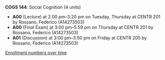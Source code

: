 **COGS 144**: Social Cognition (4 units)

- **A00** (Lecture) at 2:00 pm–3:20 pm on Tuesday, Thursday at CENTR 201 by Rossano, Federico (A14273503)
- **A00** (Final Exam) at 3:00 pm–5:59 pm on Thursday at CENTR 201 by Rossano, Federico (A14273503)
- **A01** (Discussion) at 3:00 pm–3:50 pm on Friday at CENTR 205 by Rossano, Federico (A14273503)

[Enrollment numbers over time](./COGS144.tsv)

